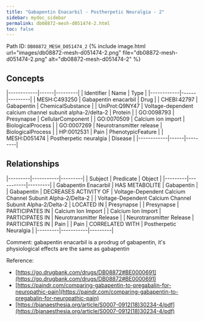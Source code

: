 ```yaml
---
title: "Gabapentin Enacarbil - Postherpetic Neuralgia - 2"
sidebar: mydoc_sidebar
permalink: db08872-mesh-d051474-2.html
toc: false 
---
```



Path ID: `DB08872_MESH_D051474_2`
{% include image.html url="images/db08872-mesh-d051474-2.png" file="db08872-mesh-d051474-2.png" alt="db08872-mesh-d051474-2" %}

## Concepts

|------------|------|---------|
| Identifier | Name | Type    |
|------------|------|---------|
| MESH:C493250 | Gabapentin enacarbil | Drug |
| CHEBI:42797 | Gabapentin | ChemicalSubstance |
| UniProt:Q9NY47 | Voltage-dependent calcium channel subunit alpha-2/delta-2 | Protein |
| GO:0098793 | Presynapse | CellularComponent |
| GO:0070509 | Calcium ion import | BiologicalProcess |
| GO:0007269 | Neurotransmitter release | BiologicalProcess |
| HP:0012531 | Pain | PhenotypicFeature |
| MESH:D051474 | Postherpetic neuralgia | Disease |
|------------|------|---------|

## Relationships

|---------|-----------|---------|
| Subject | Predicate | Object  |
|---------|-----------|---------|
| Gabapentin Enacarbil | HAS METABOLITE | Gabapentin |
| Gabapentin | DECREASES ACTIVITY OF | Voltage-Dependent Calcium Channel Subunit Alpha-2/Delta-2 |
| Voltage-Dependent Calcium Channel Subunit Alpha-2/Delta-2 | LOCATED IN | Presynapse |
| Presynapse | PARTICIPATES IN | Calcium Ion Import |
| Calcium Ion Import | PARTICIPATES IN | Neurotransmitter Release |
| Neurotransmitter Release | PARTICIPATES IN | Pain |
| Pain | CORRELATED WITH | Postherpetic Neuralgia |
|---------|-----------|---------|

Comment: gabapentin enacarbil is a prodrug of gabapentin, it's physiological effects are the same as gabapentin

Reference: 
  - [https://go.drugbank.com/drugs/DB08872#BE0000691](https://go.drugbank.com/drugs/DB08872#BE0000691)
  - [https://paindr.com/comparing-gabapentin-to-pregabalin-for-neuropathic-pain](https://paindr.com/comparing-gabapentin-to-pregabalin-for-neuropathic-pain)
  - [https://bjanaesthesia.org/article/S0007-0912(18)30234-4/pdf](https://bjanaesthesia.org/article/S0007-0912(18)30234-4/pdf)

